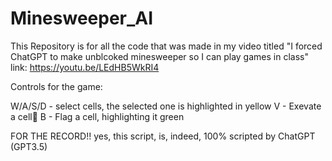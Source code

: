 
# Minesweeper_AI

This Repository is for all the code that was made in my video titled "I forced ChatGPT to make unblcoked minesweeper so I can play games in class" link: https://youtu.be/LEdHB5WkRI4

Controls for the game:

W/A/S/D - select cells, the selected one is highlighted in yellow
V - Exevate a cell
B - Flag a cell, highlighting it green

FOR THE RECORD!!
yes, this script, is, indeed, 100% scripted by ChatGPT (GPT3.5)

